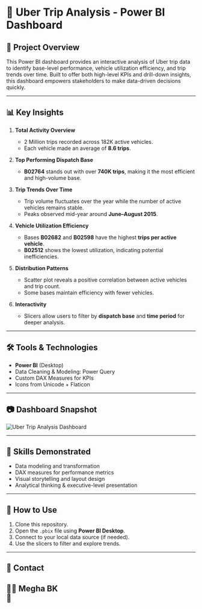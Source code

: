 # 🚖 Uber Trip Analysis - Power BI Dashboard

## 📌 Project Overview

This Power BI dashboard provides an interactive analysis of Uber trip data to identify base-level performance, vehicle utilization efficiency, and trip trends over time. Built to offer both high-level KPIs and drill-down insights, this dashboard empowers stakeholders to make data-driven decisions quickly.

---

## 📊 Key Insights

1. **Total Activity Overview**
   - 2 Million trips recorded across 182K active vehicles.
   - Each vehicle made an average of **8.6 trips**.

2. **Top Performing Dispatch Base**
   - **B02764** stands out with over **740K trips**, making it the most efficient and high-volume base.

3. **Trip Trends Over Time**
   - Trip volume fluctuates over the year while the number of active vehicles remains stable.
   - Peaks observed mid-year around **June–August 2015**.

4. **Vehicle Utilization Efficiency**
   - Bases **B02682** and **B02598** have the highest **trips per active vehicle**.
   - **B02512** shows the lowest utilization, indicating potential inefficiencies.

5. **Distribution Patterns**
   - Scatter plot reveals a positive correlation between active vehicles and trip count.
   - Some bases maintain efficiency with fewer vehicles.

6. **Interactivity**
   - Slicers allow users to filter by **dispatch base** and **time period** for deeper analysis.

---

## 🛠️ Tools & Technologies

- **Power BI** (Desktop)
- Data Cleaning & Modeling: Power Query
- Custom DAX Measures for KPIs
- Icons from Unicode + Flaticon

---

## 📷 Dashboard Snapshot

![Uber Trip Analysis Dashboard](insert_image_link_here)

---

## 🧠 Skills Demonstrated

- Data modeling and transformation
- DAX measures for performance metrics
- Visual storytelling and layout design
- Analytical thinking & executive-level presentation

---

## 📂 How to Use

1. Clone this repository.
2. Open the `.pbix` file using **Power BI Desktop**.
3. Connect to your local data source (if needed).
4. Use the slicers to filter and explore trends.

---

## 📣 Contact

👩‍💻 Megha BK  
🔗  
---

